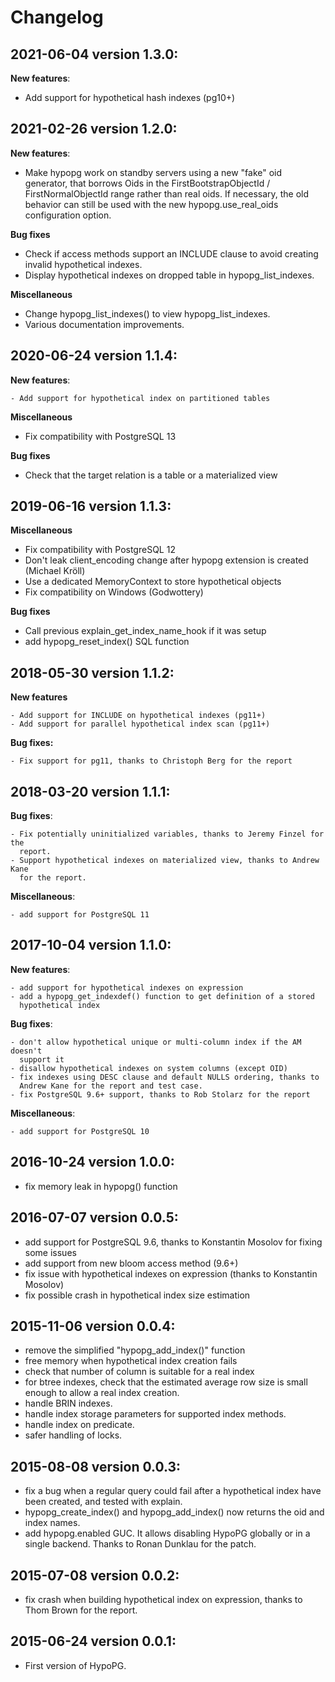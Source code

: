 Changelog
=========

2021-06-04 version 1.3.0:
-------------------------

  **New features**:

  - Add support for hypothetical hash indexes (pg10+)

2021-02-26 version 1.2.0:
-------------------------

  **New features**:

  - Make hypopg work on standby servers using a new "fake" oid generator, that
    borrows Oids in the FirstBootstrapObjectId / FirstNormalObjectId range
    rather than real oids.  If necessary, the old behavior can still be used
    with the new hypopg.use_real_oids configuration option.

  **Bug fixes**

  - Check if access methods support an INCLUDE clause to avoid creating invalid
    hypothetical indexes.
  - Display hypothetical indexes on dropped table in hypopg_list_indexes.

  **Miscellaneous**

  - Change hypopg_list_indexes() to view hypopg_list_indexes.
  - Various documentation improvements.

2020-06-24 version 1.1.4:
-------------------------

  **New features**:

    - Add support for hypothetical index on partitioned tables

  **Miscellaneous**

  - Fix compatibility with PostgreSQL 13

  **Bug fixes**

  - Check that the target relation is a table or a materialized view

2019-06-16 version 1.1.3:
-------------------------

  **Miscellaneous**

  - Fix compatibility with PostgreSQL 12
  - Don't leak client_encoding change after hypopg extension is created
    (Michael Kröll)
  - Use a dedicated MemoryContext to store hypothetical objects
  - Fix compatibility on Windows (Godwottery)

  **Bug fixes**

  - Call previous explain_get_index_name_hook if it was setup
  - add hypopg_reset_index() SQL function

2018-05-30 version 1.1.2:
-------------------------

  **New features**

    - Add support for INCLUDE on hypothetical indexes (pg11+)
    - Add support for parallel hypothetical index scan (pg11+)

  **Bug fixes:**

    - Fix support for pg11, thanks to Christoph Berg for the report

2018-03-20 version 1.1.1:
-------------------------

  **Bug fixes**:

    - Fix potentially uninitialized variables, thanks to Jeremy Finzel for the
      report.
    - Support hypothetical indexes on materialized view, thanks to Andrew Kane
      for the report.

  **Miscellaneous**:

    - add support for PostgreSQL 11

2017-10-04 version 1.1.0:
-------------------------

  **New features**:

    - add support for hypothetical indexes on expression
    - add a hypopg_get_indexdef() function to get definition of a stored
      hypothetical index

  **Bug fixes**:

    - don't allow hypothetical unique or multi-column index if the AM doesn't
      support it
    - disallow hypothetical indexes on system columns (except OID)
    - fix indexes using DESC clause and default NULLS ordering, thanks to
      Andrew Kane for the report and test case.
    - fix PostgreSQL 9.6+ support, thanks to Rob Stolarz for the report

  **Miscellaneous**:

    - add support for PostgreSQL 10

2016-10-24 version 1.0.0:
-------------------------

  - fix memory leak in hypopg() function

2016-07-07 version 0.0.5:
-------------------------

  - add support for PostgreSQL 9.6, thanks to Konstantin Mosolov for fixing some
    issues
  - add support from new bloom access method (9.6+)
  - fix issue with hypothetical indexes on expression (thanks to Konstantin
    Mosolov)
  - fix possible crash in hypothetical index size estimation

2015-11-06 version 0.0.4:
-------------------------

  - remove the simplified "hypopg_add_index()" function
  - free memory when hypothetical index creation fails
  - check that number of column is suitable for a real index
  - for btree indexes, check that the estimated average row size is small
    enough to allow a real index creation.
  - handle BRIN indexes.
  - handle index storage parameters for supported index methods.
  - handle index on predicate.
  - safer handling of locks.

2015-08-08 version 0.0.3:
-------------------------

  - fix a bug when a regular query could fail after a hypothetical index have
  been created, and tested with explain.
  - hypopg_create_index() and hypopg_add_index() now returns the oid and index
  names.
  - add hypopg.enabled GUC. It allows disabling HypoPG globally or in a single
  backend. Thanks to Ronan Dunklau for the patch.

2015-07-08 version 0.0.2:
-------------------------

  - fix crash when building hypothetical index on expression, thanks to Thom
  Brown for the report.

2015-06-24 version 0.0.1:
-------------------------

  - First version of HypoPG.

